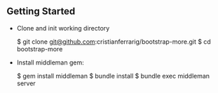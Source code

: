## Getting Started

* Clone and init working directory

    $ git clone git@github.com:cristianferrarig/bootstrap-more.git
    $ cd bootstrap-more

* Install middleman gem:

    $ gem install middleman
    $ bundle install
    $ bundle exec middleman server